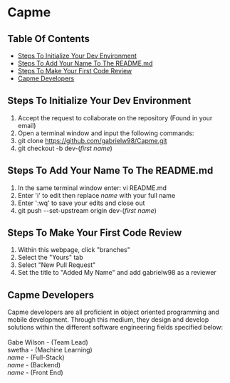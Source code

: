 # Capme

<!-- toc -->

## Table Of Contents<br/>
- [Steps To Initialize Your Dev Environment](#Steps-To-Initialize-Your-Dev-Environment)
- [Steps To Add Your Name To The README.md](#Steps-To-Add-Your-Name-To-The-README.md)
- [Steps To Make Your First Code Review](#Steps-To-Make-Your-First-Code-Review)
- [Capme Developers](#Capme-Developers)

## Steps To Initialize Your Dev Environment<br/>
1) Accept the request to collaborate on the repository (Found in your email)<br/>
2) Open a terminal window and input the following commands:
3) git clone https://github.com/gabrielw98/Capme.git<br/>
4) git checkout -b dev-(*first name*)<br/>

## Steps To Add Your Name To The README.md<br/>
1) In the same terminal window enter: vi README.md<br/>
2) Enter 'i' to edit then replace *name* with your full name<br/>
3) Enter ':wq' to save your edits and close out<br/>
4) git push --set-upstream origin dev-(*first name*)<br/>

## Steps To Make Your First Code Review<br/>
1) Within this webpage, click "branches"
2) Select the "Yours" tab
3) Select "New Pull Request"
4) Set the title to "Added My Name" and add gabrielw98 as a reviewer

## Capme Developers
Capme developers are all proficient in object oriented programming and mobile development. Through this medium, they design and develop solutions within the different software engineering fields specified below:<br/><br/>
Gabe Wilson - (Team Lead)<br/>
swetha - (Machine Learning)<br/>
*name* - (Full-Stack)<br/>
*name* - (Backend)<br/>
*name* - (Front End)











